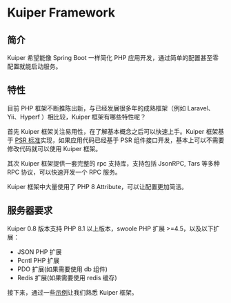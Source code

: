# Kuiper Framework

## 简介

Kuiper 希望能像 Spring Boot 一样简化 PHP 应用开发，通过简单的配置甚至零配置就能启动服务。

## 特性

目前 PHP 框架不断推陈出新，与已经发展很多年的成熟框架（例如 Laravel、Yii、Hyperf ）相比较，Kuiper 框架有哪些特性呢？

首先 Kuiper 框架关注易用性，在了解基本概念之后可以快速上手。Kuiper 框架基于 [PSR 标准](https://www.php-fig.org/psr)实现，如果应用代码已经基于 PSR 组件接口开发，基本上可以不需要修改代码就可以使用 Kuiper 框架。

其次 Kuiper 框架提供一套完整的 rpc 支持库，支持包括 JsonRPC, Tars 等多种 RPC 协议，可以快速开发一个 RPC 服务。

Kuiper 框架中大量使用了 PHP 8 Attribute，可以让配置更加简洁。

## 服务器要求

Kuiper 0.8 版本支持 PHP 8.1 以上版本，swoole PHP 扩展 >=4.5，以及以下扩展：
- JSON PHP 扩展
- Pcntl PHP 扩展
- PDO 扩展(如果需要使用 db 组件)
- Redis 扩展(如果需要使用 redis 缓存)

接下来，通过一些[示例](tutorial.md)让我们熟悉 Kuiper 框架。
